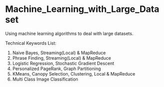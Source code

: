 Machine_Learning_with_Large_Dataset
===================================

Using machine learning algorithms to deal with large datasets.


Technical Keywords List:


1. Naive Bayes, Streaming(Local) & MapReduce
2. Phrase Finding, Streaming(Local) & MapReduce
3. Logistic Regression, Stochastic Gradient Descent
4. Personalized PageRank, Graph Partitioning
5. KMeans, Canopy Selection, Clustering, Local & MapReduce
6. Multi Class Image Classification
